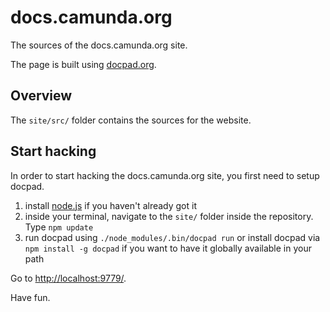docs.camunda.org
================

The sources of the docs.camunda.org site.

The page is built using [docpad.org](http://docpad.org).


Overview
--------

The `site/src/` folder contains the sources for the website.


Start hacking
-------------

In order to start hacking the docs.camunda.org site, you first need to setup docpad.

1. install [node.js](http://nodejs.org/) if you haven't already got it
2. inside your terminal, navigate to the `site/` folder inside the repository. Type `npm update`
3. run docpad using `./node_modules/.bin/docpad run` or install docpad via `npm install -g docpad` if you want to have it globally available in your path

Go to [http://localhost:9779/](http://localhost:9779/).

Have fun.
